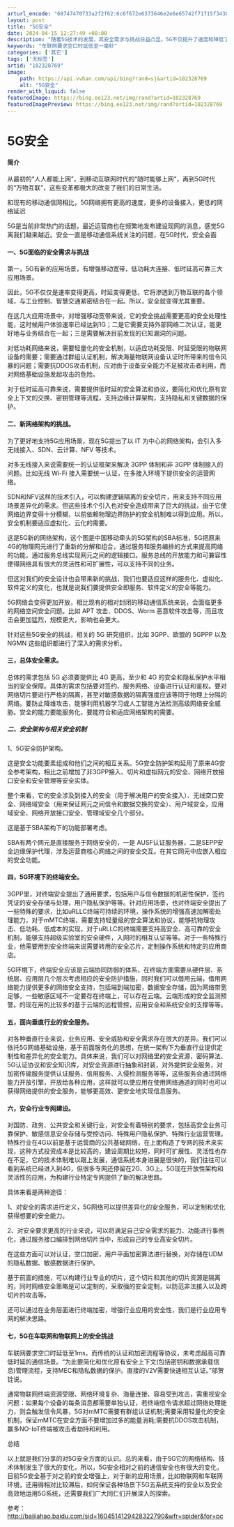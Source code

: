 ```yaml
---
arturl_encode: "68747470733a2f2f62:6c6f672e6373646e2e6e65742f71715f34303337363830302f:61727469636c652f64657461696c732f313032333238373639"
layout: post
title: "5G安全"
date: 2024-04-15 12:27:49 +08:00
description: "随着5G技术的发展，其安全需求与挑战日益凸显。5G不仅提升了速度和降低了延迟，还拓展到了万物互联的各"
keywords: "车联网要求空口时延低至一毫秒"
categories: ['其它']
tags: ['无标签']
artid: "102328769"
image:
    path: https://api.vvhan.com/api/bing?rand=sj&artid=102328769
    alt: "5G安全"
render_with_liquid: false
featuredImage: https://bing.ee123.net/img/rand?artid=102328769
featuredImagePreview: https://bing.ee123.net/img/rand?artid=102328769
---
```


# 5G安全

#### 简介

从最初的“人人都能上网”，到移动互联网时代的“随时能够上网”，再到5G时代的“万物互联”，这些变革都极大的改变了我们的日常生活。

和现有的移动通信网相比，5G网络拥有更高的速度，更多的设备接入，更低的网络延迟

5G是当前非常热门的话题，最近运营商也在频繁地发布建设现网的消息，感觉5G离我们越来越近。安全一直是移动通信系统关注的问题，在5G时代，安全会面

#### 一、5G面临的安全需求与挑战

第一，5G有新的应用场景，有增强移动宽带，低功耗大连接、低时延高可靠三大应用场景。

因此，5G不仅仅是速率变得更高，时延变得更低，它将渗透到万物互联的各个领域，与工业控制、智慧交通紧密结合在一起。所以，安全就变得尤其重要。

在这几大应用场景中，对增强移动宽带来说，它的安全挑战需要更高的安全处理性能，这时候用户体验速率已经达到1G；二是它需要支持外部网络二次认证，能更好地与业务结合在一起；三是需要解决目前发现的已知漏洞的问题。

对低功耗网络来说，需要轻量化的安全机制，以适应功耗受限、时延受限的物联网设备的需要；需要通过群组认证机制，解决海量物联网设备认证时所带来的信令风暴的问题；需要抗DDOS攻击机制，应对由于设备安全能力不足被攻击者利用，而对网络基础设施发起攻击的危险。

对于低时延高可靠来说，需要提供低时延的安全算法和协议，要简化和优化原有安全上下文的交换、密钥管理等流程，支持边缘计算架构，支持隐私和关键数据的保护。

#### 二、新网络架构的挑战。

为了更好地支持5G应用场景，现在5G提出了以 IT 为中心的网络架构，会引入多无线接入、SDN、云计算、NFV 等技术。

对多无线接入来说需要统一的认证框架来解决 3GPP 体制和非 3GPP 体制接入的问题。比如无线 Wi-Fi 接入需要统一认证，在多接入环境下提供安全的运营网络。

SDN和NFV这样的技术引入，可以构建逻辑隔离的安全切片，用来支持不同应用场景差异化的需求。但这些技术个引入也对安全造成带来了巨大的挑战，由于它使网络边界变得十分模糊，以前依赖物理边界防护的安全机制难以得到应用。所以，安全机制要适应虚拟化、云化的需要。

这是5G新的网络架构，这个图是中国移动牵头的5G架构的SBA标准，5G把原来4G的物理网元进行了重新的分解和组合，通过服务和服务编排的方式来提高网络的功能，通过服务总线实现网元之间的逻辑接口。服务总线的开放能力和可兼容性使得网络具有很大的灵活性和可扩展性，可以支持不同的业务。

但这对我们的安全设计也会带来新的挑战，我们也要适应这样的服务化、虚拟化、软件定义的变化，也就是说我们要提供安全即服务、软件定义的安全等能力。

5G网络会变得更加开放，相比现有的相对封闭的移动通信系统来说，会面临更多的网络空间安全问题。比如 APT 攻击、DDOS、Worm 恶意软件攻击等，而且攻击会更加猛烈，规模更大，影响也会更大。

针对这些5G安全的挑战，相关的 5G 研究组织，比如 3GPP、欧盟的 5GPPP 以及 NGMN 这些组织都进行了深入的需求分析。

#### 三，总体安全需求。

总体的需求包括 5G 必须要提供比 4G 更高，至少和 4G 的安全和隐私保护水平相当的安全保障。具体的需求包括要对签约、服务网络、设备进行认证和鉴权。要对网络切片要进行严格的隔离，甚至对敏感数据的隔离强度应该等同于物理上分隔的网络。要防止降维攻击，能够利用机器学习或人工智能方法检测高级网络安全威胁。安全的能力要能服务化，要能符合和适应网络架构的需要。

##### 二、安全架构与相关安全机制

1、5G安全防护架构。

这是安全功能要素组成和他们之间的相互关系。5G安全防护架构延用了原来4G安全参考架构，相比之前增加了非3GPP接入、切片和虚拟网元的安全、网络开放接口安全和安全管理等安全实体。

整个来看，它的安全涉及到接入的安全（用于解决用户的安全接入）、无线空口安全、网络域安全（用来保证网元之间信令和数据交换的安全）、用户域安全，应用域安全、网络开放接口安全、管理域安全几个部分。

这是基于SBA架构下的功能部署考虑。

SBA有两个网元是直接服务于网络安全的，一是 AUSF认证服务器，二是SEPP安全边缘保护代理，涉及运营商核心网络之间的安全交互。在其它网元中应嵌入相应的安全功能。

#### 四，5G环境下的终端安全。

3GPP里，对终端安全提出了通用要求，包括用户与信令数据的机密性保护，签约凭证的安全存储与处理，用户隐私保护等等。针对应用场景，也对终端安全提出了一些特殊的要求，比如uRLLC终端可持续的环境，操作系统的增强高速加解密处理能力，对于mMTC终端，需要支持轻量级的安全算法和协议，能够抗物理攻击、低功耗、低成本的实现，对于uRLLC的终端需要支持高安全、高可靠的安全机制，能够支持超级实验室的安全硬件，入网时的相互认证等等。对于一些特殊行业，他需要用到安全终端来说需要转用的安全芯片，定制操作系统和特定的应用商店。

5G环境下，终端安全应该是云端协同防御的体系，在终端方面需要从硬件层、系统层、应用层几个层次考虑相应的安全防护措施，同时我们可以借用云端，借用网络能力提供更多的网络安全支持，包括端到端加密，数据安全存储，因为网络带宽足够，一些敏感区域不一定要存在终端上，可以存在云端。云端形成的安全监测预警。的现在用的比较多的基于云端的远程管控，应用安全和系统安全的支撑等等。

#### 五，面向垂直行业的安全服务。

对各种垂直行业来说，业务应用、安全威胁和安全需求存在很大的差异。我们可以依托5G网络基础设施，基于前面服务化的思想，在统一架构下为垂直行业提供定制性和差异化的安全能力。具体来说，我们可以对网络里的安全资源，密码算法、5G认证协议和安全知识库，对安全资源进行抽象和封装，对外提供安全服务，对加密传输服务提供认证服务、信用服务、入侵检测服务等等，这些服务会通过网络能力开放引擎，开放给各种应用，这样就可以使应用在使用网络通道的同时也可以获得网络提供的安全服务，能够更高效、更安全地实现信息服务。

#### 六，安全行业专网建设。

对国防、政务、公共安全和关键行业，对安全有着特别的要求，包括高安全业务可靠保护、敏感信息安全存储与受控访问、特殊用户隐私保护、特殊行业运营管理。特殊行业在4G以前是基于运营商的公共基础网络，在上面构造了专网的技术来实现，这种方式投资成本是比较高的，建设周期比较短，同时可扩展性、灵活性也存在不足，它的技术体制难以跟上发展，通信系统本身进展是很快的，我们往往可以看到系统已经进入到4G，但很多专网还停留在2G、3G上。5G现在开放性架构和灵活性的应用，为构建行业特定专网提供了新的解决思路。

具体来看是两种途径：

1、对安全的需求进行定义，5G网络可以提供差异化的安全服务，可以定制和优化获得想要的安全能力。

2、对安全要求更高的行业来说，可以将满足自己安全需求的能力、功能进行事例化，通过服务接口编排到网络切片当中，形成自己的专业高安全切片。

在这些方面可以对认证，空口加密，用户平面加密算法进行替换，对存储在UDM的隐私数据、敏感数据进行保护。

基于前面的措施，可以构建行业专业的切片，这个切片和其他的切片资源是隔离的，同时网络安全策略是可以定制的，采取强的安全定制，以防范非法接入以及跨切片的攻击等。

还可以通过在业务层面进行终端加密，增强行业应用的安全性，我们是行业应用专网的解决思路。

#### 七，5G在车联网和物联网上的安全挑战

车联网要求空口时延低至1ms，而传统的认证和加密流程等协议，未考虑超高可靠低时延的通信场景。“为此要简化和优化原有安全上下文(包括密钥和数据承载信息)管理流程，支持MEC和隐私数据的保护。直接的V2V需要快速相互认证。”邬贺铨说。

通常物联网终端资源受限、网络环境复杂、海量连接、容易受到攻击，需重视安全问题：如果每个设备的每条消息都需要单独认证，若终端信令请求超过网络处理能力，则会触发信令风暴，5G对mMTC需要有群组认证机制;需要采用轻量化的安全机制，保证mMTC在安全方面不要增加过多的能量消耗;需要抗DDOS攻击机制，赢多NO-IoT终端被攻击者劫持和利用。

总结
  
以上就是我们分享的对5G安全方面的认识。总的来看，由于5G它的网络结构、技术体制发生了很大的变化，所以，5G安全相对之前的通信安全也有很大的变化，目前5G安全基于对之前的安全增强上，对于新的应用场景，比如物联网和车联网环境，还用得相对比较滞后，如何保证各种场景下5G五系统支持的安全以及安全高效地运用5G系统，还需要我们广大同仁们开展深入的探索。

参考：http://baijiahao.baidu.com/sid=1604514129428322790&wfr=spider&for=pc